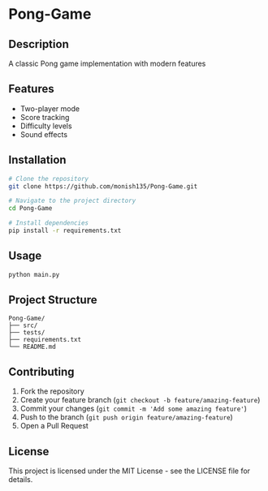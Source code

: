# Pong-Game

## Description
A classic Pong game implementation with modern features

## Features
- Two-player mode
- Score tracking
- Difficulty levels
- Sound effects

## Installation
```bash
# Clone the repository
git clone https://github.com/monish135/Pong-Game.git

# Navigate to the project directory
cd Pong-Game

# Install dependencies
pip install -r requirements.txt
```

## Usage
```bash
python main.py
```

## Project Structure
```
Pong-Game/
├── src/
├── tests/
├── requirements.txt
└── README.md
```

## Contributing
1. Fork the repository
2. Create your feature branch (`git checkout -b feature/amazing-feature`)
3. Commit your changes (`git commit -m 'Add some amazing feature'`)
4. Push to the branch (`git push origin feature/amazing-feature`)
5. Open a Pull Request

## License
This project is licensed under the MIT License - see the LICENSE file for details.
